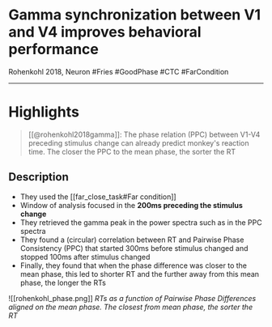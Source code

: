 # Gamma synchronization between V1 and V4 improves behavioral performance
Rohenkohl 2018, Neuron
#Fries #GoodPhase #CTC #FarCondition 

---

# Highlights

> [[@rohenkohl2018gamma]]: The phase relation (PPC) between V1-V4 preceding stimulus change can already predict monkey's reaction time. The closer the PPC to the mean phase, the sorter the RT

## Description

- They used the [[far_close_task#Far condition]]
- Window of analysis focused in the **200ms preceding the stimulus change**
- They retrieved the gamma peak in the power spectra such as in the PPC spectra
- They found a (circular) correlation between RT and Pairwise Phase Consistency (PPC) that started 300ms before stimulus changed and stopped 100ms after stimulus changed
- Finally, they found that when the phase difference was closer to the mean phase, this led to shorter RT and the further away from this mean phase, the longer the RTs

![[rohenkohl_phase.png]]
_RTs as a function of Pairwise Phase Differences aligned on the mean phase. The closest from mean phase, the sorter the RT_

